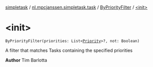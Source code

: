 [simpletask](../../index.md) / [nl.mpcjanssen.simpletask.task](../index.md) / [ByPriorityFilter](index.md) / [&lt;init&gt;](.)

# &lt;init&gt;

`ByPriorityFilter(priorities: List<`[`Priority`](../-priority/index.md)`>?, not: Boolean)`

A filter that matches Tasks containing the specified priorities

**Author**
Tim Barlotta

